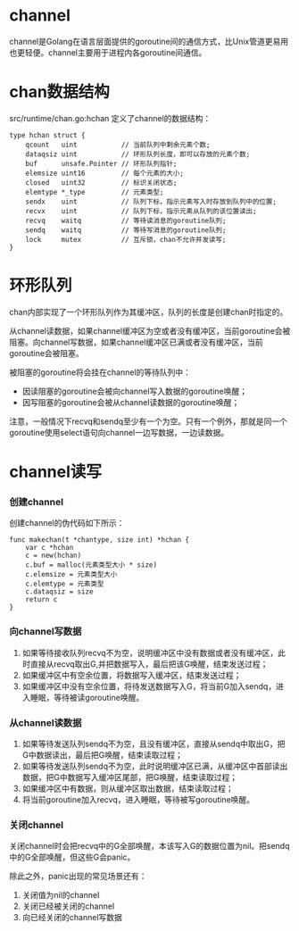 # channel

channel是Golang在语言层面提供的goroutine间的通信方式，比Unix管道更易用也更轻便。channel主要用于进程内各goroutine间通信。

# chan数据结构

src/runtime/chan.go:hchan 定义了channel的数据结构：

```
type hchan struct {
	qcount   uint           // 当前队列中剩余元素个数;
	dataqsiz uint           // 环形队列长度，即可以存放的元素个数;
	buf      unsafe.Pointer // 环形队列指针;
	elemsize uint16         // 每个元素的大小;
	closed   uint32         // 标识关闭状态;
	elemtype *_type         // 元素类型;
	sendx    uint           // 队列下标，指示元素写入时存放到队列中的位置;
	recvx    uint           // 队列下标，指示元素从队列的该位置读出;
	recvq    waitq          // 等待读消息的goroutine队列;
	sendq    waitq          // 等待写消息的goroutine队列;
	lock     mutex          // 互斥锁，chan不允许并发读写;
}
```

# 环形队列

chan内部实现了一个环形队列作为其缓冲区，队列的长度是创建chan时指定的。

从channel读数据，如果channel缓冲区为空或者没有缓冲区，当前goroutine会被阻塞。向channel写数据，如果channel缓冲区已满或者没有缓冲区，当前goroutine会被阻塞。

被阻塞的goroutine将会挂在channel的等待队列中：

- 因读阻塞的goroutine会被向channel写入数据的goroutine唤醒；
- 因写阻塞的goroutine会被从channel读数据的goroutine唤醒；

注意，一般情况下recvq和sendq至少有一个为空。只有一个例外，那就是同一个goroutine使用select语句向channel一边写数据，一边读数据。

# channel读写

### 创建channel

创建channel的伪代码如下所示：

```golang
func makechan(t *chantype, size int) *hchan {
	var c *hchan
	c = new(hchan)
	c.buf = malloc(元素类型大小 * size)
	c.elemsize = 元素类型大小
	c.elemtype = 元素类型
	c.dataqsiz = size
	return c
}
```



### 向channel写数据

1. 如果等待接收队列recvq不为空，说明缓冲区中没有数据或者没有缓冲区，此时直接从recvq取出G,并把数据写入，最后把该G唤醒，结束发送过程；
2. 如果缓冲区中有空余位置，将数据写入缓冲区，结束发送过程；
3. 如果缓冲区中没有空余位置，将待发送数据写入G，将当前G加入sendq，进入睡眠，等待被读goroutine唤醒。

### 从channel读数据

1. 如果等待发送队列sendq不为空，且没有缓冲区，直接从sendq中取出G，把G中数据读出，最后把G唤醒，结束读取过程；
2. 如果等待发送队列sendq不为空，此时说明缓冲区已满，从缓冲区中首部读出数据，把G中数据写入缓冲区尾部，把G唤醒，结束读取过程；
3. 如果缓冲区中有数据，则从缓冲区取出数据，结束读取过程；
4. 将当前goroutine加入recvq，进入睡眠，等待被写goroutine唤醒。

### 关闭channel

关闭channel时会把recvq中的G全部唤醒，本该写入G的数据位置为nil。把sendq中的G全部唤醒，但这些G会panic。

除此之外，panic出现的常见场景还有：

1. 关闭值为nil的channel
2. 关闭已经被关闭的channel
3. 向已经关闭的channel写数据